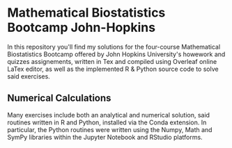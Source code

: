 # Mathematical Biostatistics Bootcamp John-Hopkins

In this repository you'll find my solutions for the four-course Mathematical Biostatistics Bootcamp offered by John Hopkins University's 
howework and quizzes assignements, written in Tex and compiled using Overleaf online LaTex editor, as well as the implemented R & Python source code to solve said exercises. 

## Numerical Calculations

Many exercises include both an analytical and numerical solution, said routines written in R and Python, installed via the Conda extension. In particular, the Python routines were written using the Numpy, Math and SymPy libraries within the Jupyter Notebook and RStudio platforms.
